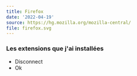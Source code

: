 ```yaml
---
title: Firefox
date: '2022-04-19'
source: https://hg.mozilla.org/mozilla-central/
file: firefox.svg
---
```


### Les extensions que j'ai installées

- Disconnect
- Ok
